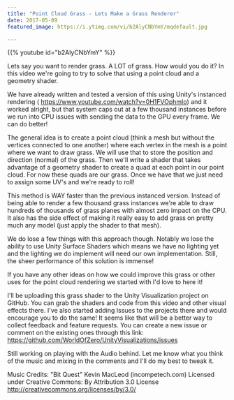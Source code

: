 ```yaml
---
title: "Point Cloud Grass - Lets Make a Grass Renderer"
date: 2017-05-09
featured_image: https://i.ytimg.com/vi/b2AlyCNbYmY/mqdefault.jpg

---
```


{{% youtube id="b2AlyCNbYmY" %}}

Lets say you want to render grass. A LOT of grass. How would you do it? In this video we're going to try to solve that using a point cloud and a geometry shader.

We have already written and tested a version of this using Unity's instanced rendering ( https://www.youtube.com/watch?v=0H1FVOphmIo) and it worked alright, but that system caps out at a few thousand instances before we run into CPU issues with sending the data to the GPU every frame. We can do better!

The general idea is to create a point cloud (think a mesh but without the vertices connected to one another) where each vertex in the mesh is a point where we want to draw grass. We will use that to store the position and direction (normal) of the grass. Then we'll write a shader that takes advantage of a geometry shader to create a quad at each point in our point cloud. For now these quads are our grass. Once we have that we just need to assign some UV's and we're ready to roll!

This method is WAY faster than the previous instanced version. Instead of being able to render a few thousand grass instances we're able to draw hundreds of thousands of grass planes with almost zero impact on the CPU. It also has the side effect of making it really easy to add grass on pretty much any model (just apply the shader to that mesh).

We do lose a few things with this approach though. Notably we lose the ability to use Unity Surface Shaders which means we have no lighting yet and the lighting we do implement will need our own implementation. Still, the sheer performance of this solution is immense!

If you have any other ideas on how we could improve this grass or other uses for the point cloud rendering we started with I'd love to here it!


I'll be uploading this grass shader to the Unity Visualization project on GitHub. You can grab the shaders and code from this video and other visual effects there. I've also started adding Issues to the projects there and would encourage you to do the same! It seems like that will be a better way to collect feedback and feature requests. You can create a new issue or comment on the existing ones through this link: https://github.com/WorldOfZero/UnityVisualizations/issues


Still working on playing with the Audio behind. Let me know what you think of the music and mixing in the comments and I'll do my best to tweak it.

Music Credits:
"Bit Quest" Kevin MacLeod (incompetech.com)
Licensed under Creative Commons: By Attribution 3.0 License
http://creativecommons.org/licenses/by/3.0/